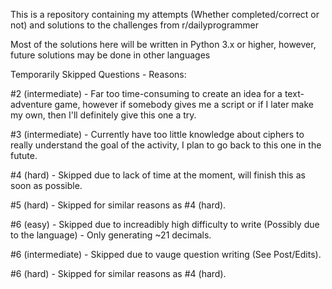This is a repository containing my attempts (Whether completed/correct or not) and solutions to the challenges from r/dailyprogrammer

Most of the solutions here will be written in Python 3.x or higher, however, future solutions may be done in other languages




Temporarily Skipped Questions - Reasons:

#2 (intermediate) - Far too time-consuming to create an idea for a text-adventure game, however if somebody gives me a script or if I later make my own, then I'll definitely give this one a try.

#3 (intermediate) - Currently have too little knowledge about ciphers to really understand the goal of the activity, I plan to go back to this one in the futute.

#4 (hard) - Skipped due to lack of time at the moment, will finish this as soon as possible.

#5 (hard) - Skipped for similar reasons as #4 (hard).

#6 (easy) - Skipped due to increadibly high difficulty to write (Possibly due to the language) - Only generating ~21 decimals.

#6 (intermediate) - Skipped due to vauge question writing (See Post/Edits).

#6 (hard) - Skipped for similar reasons as #4 (hard).